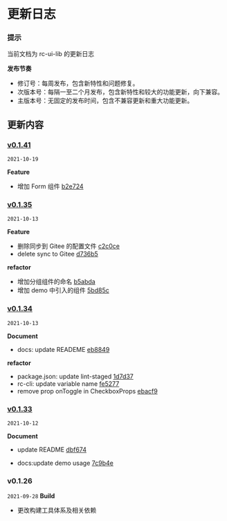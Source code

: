 # 更新日志

### 提示

当前文档为 rc-ui-lib 的更新日志

**发布节奏**

- 修订号：每周发布，包含新特性和问题修复。
- 次版本号：每隔一至二个月发布，包含新特性和较大的功能更新，向下兼容。
- 主版本号：无固定的发布时间，包含不兼容更新和重大功能更新。

## 更新内容

### [v0.1.41](https://github.com/compare/v0.1.40...v0.1.41)

`2021-10-19`

**Feature**

- 增加 Form 组件 [b2e724](https://github.com/commit/b2e7249ec660da3479d6bed6ba23779ae1bc1bb7)

### [v0.1.35](https://github.com/compare/v0.1.34...v0.1.35)

`2021-10-13`

**Feature**

- 删除同步到 Gitee 的配置文件 [c2c0ce](https://github.com/commit/c2c0ce1b0aab6a95a92dc3c88c8d2ca45154c9e5)
- delete sync to Gitee [d736b5](https://github.com/commit/d736b5c9c5eec885061d968cf22ecbbe8521a740)

**refactor**

- 增加分组组件的命名 [b5abda](https://github.com/commit/b5abda80e56dafbc809568b747311a310ad7a5cd)
- 增加 demo 中引入的组件 [5bd85c](https://github.com/commit/5bd85c29950b343af479e89d946f70084146da91)

### [v0.1.34](https://github.com/compare/v0.1.33...v0.1.34)

`2021-10-13`

**Document**

- docs: update READEME [eb8849](https://github.com/commit/eb8849695bd4b03f285486106009e43739d80f19)

**refactor**

- package.json: update lint-staged [1d7d37](https://github.com/commit/1d7d37aab0eafb2a151d0633c55e7f90a510c1d4)
- rc-cli: update variable name [fe5277](https://github.com/commit/fe52776ce525db092df68689e437c87f22dcbb5c)
- remove prop onToggle in CheckboxProps [ebacf9](https://github.com/commit/ebacf9bb8fe084701b3b3a34ba296d8b90000af6)

### [v0.1.33](https://github.com/compare/v0.1.31...v0.1.33)

`2021-10-12`

**Document**

- update README [dbf674](https://github.com/commit/dbf674e87ebbbe6dc2fa287d3d816a69fc64b6b0)

- docs:update demo usage [7c9b4e](https://github.com/commit/7c9b4e590565f60cce36210e5938aa95053cba45)

### v0.1.26

`2021-09-28` **Build**

- 更改构建工具体系及相关依赖

